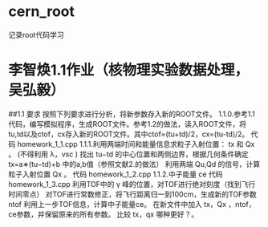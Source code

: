 # cern_root
记录root代码学习
# 李智焕1.1作业（核物理实验数据处理，吴弘毅）
##1.1 要求
按照下列要求进行分析，将新参数存入新的ROOT文件。
1.1.0.参考1.1代码，编写模拟程序，生成ROOT文件。参考1.2的做法，读入ROOT文件，将tu,td以及ctof，cx存入新的ROOT文件。其中ctof=(tu+td)/2，cx=(tu-td)/2。
代码 homework_1_1.cpp
1.1.1.利用两端时间和能量信息求粒子入射位置： tx 和 Qx 。 (不得利用 λ，vsc )
找出 tu−td 的中心位置和两侧边界，根据几何条件确定  tx=a∗(tu−td)+b 中的a,b值（参照文献2.的做法）
利用两端 Qu,Qd 的信号，计算粒子入射位置 Qx 。
代码 homework_1_2.cpp
1.1.2.中子能量 ce
代码 homework_1_3.cpp
利用TOF中的  γ  峰的位置，对TOF进行绝对刻度（找到飞行时间零点）
对TOF进行常数修正，将飞行距离归一到100cm，生成新的TOF参数ntof
利用上一步TOF信息，计算中子能量ce。
在新文件中加入 tx，Qx ，ntof，ce参数，并保留原来的所有参数。
比较 tx，qx 哪种更好？。
